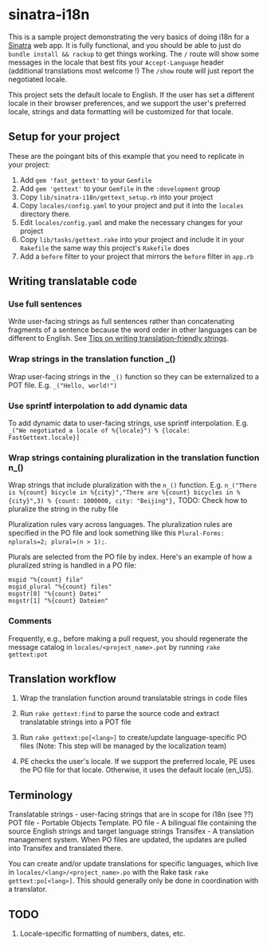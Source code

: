 # sinatra-i18n

This is a sample project demonstrating the very basics of doing i18n for a
[Sinatra](www.sinatrarb.com/) web app. It is fully functional, and you
should be able to just do `bundle install && rackup` to get things
working. The `/` route will show some messages in the locale that best fits
your `Accept-Language` header (additional translations most welcome !) The
`/show` route will just report the negotiated locale.

This project sets the default locale to English. If the user has set a different locale in their browser preferences, and we support the user's preferred locale, strings and data formatting will be customized for that locale.

## Setup for your project

These are the poingant bits of this example that you need to replicate in
your project:

1. Add `gem 'fast_gettext'` to your `Gemfile`
1. Add `gem 'gettext'` to your `Gemfile` in the `:development` group
1. Copy `lib/sinatra-i18n/gettext_setup.rb` into your project
1. Copy `locales/config.yaml` to your project and put it into the `locales`
directory there.
1. Edit `locales/config.yaml` and make the necessary changes for your
   project
1. Copy `lib/tasks/gettext.rake` into your project and include it in your
   `Rakefile` the same way this project's `Rakefile` does
1. Add a `before` filter to your project that mirrors the `before` filter
in `app.rb`

## Writing translatable code

### Use full sentences
Write user-facing strings as full sentences rather than concatenating fragments of a sentence because the word order in other languages can be different to English. See [Tips on writing translation-friendly strings](https://confluence.puppetlabs.com/display/ENG/Tips+for+writing+translation-friendly+strings).

### Wrap strings in the translation function _()
Wrap user-facing strings in the `_()` function so they can be externalized to a POT file. E.g.  `_("Hello, world!")`

### Use sprintf interpolation to add dynamic data
To add dynamic data to user-facing strings, use sprintf interpolation.
E.g. `_("We negotiated a locale of %{locale}") % {locale: FastGettext.locale}]`

### Wrap strings containing pluralization in the translation function n_()

Wrap strings that include pluralization with the `n_()` function.
E.g. `n_("There is %{count} bicycle in %{city}","There are %{count} bicycles in %{city}",3) % {count: 1000000, city: "Beijing"},`
TODO: Check how to pluralize the string in the ruby file

Pluralization rules vary across languages. The pluralization rules are specified in the PO file and look something like this `Plural-Forms: nplurals=2; plural=(n > 1);`.

Plurals are selected from the PO file by index. Here's an example of how a
pluralized string is handled in a PO file:

    msgid "%{count} file"
    msgid_plural "%{count} files"
    msgstr[0] "%{count} Datei"
    msgstr[1] "%{count} Dateien"

### Comments

Frequently, e.g., before making a pull request, you should regenerate the
message catalog in `locales/<project_name>.pot` by running `rake
gettext:pot`

## Translation workflow

1. Wrap the translation function around translatable strings in code files

2. Run `rake gettext:find` to parse the source code and extract translatable strings into a POT file

3. Run `rake gettext:po[<lang>]` to create/update language-specific PO files (Note: This step will be managed by the localization team)

4. PE checks the user's locale. If we support the preferred locale, PE uses the PO file for that locale. Otherwise, it uses the default locale (en_US).

## Terminology

Translatable strings - user-facing strings that are in scope for i18n (see ??)
POT file - Portable Objects Template.
PO file - A bilingual file containing the source English strings and target language strings
Transifex - A translation management system. When PO files are updated, the updates are pulled into Transifex and translated there.

You can create and/or update translations for specific languages, which
live in `locales/<lang>/<project_name>.po` with the Rake task `rake gettext:po[<lang>]`. This should generally only be done in coordination with a translator.

## TODO

1. Locale-specific formatting of numbers, dates, etc.
